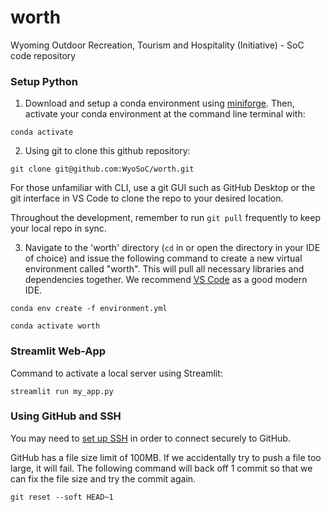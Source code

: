 # worth
Wyoming Outdoor Recreation, Tourism and Hospitality (Initiative) - SoC code repository

### Setup Python

1. Download and setup a conda environment using [miniforge](https://github.com/conda-forge/miniforge#miniforge3). Then, activate your conda environment at the command line terminal with:

```
conda activate
```

2. Using git to clone this github repository:

```
git clone git@github.com:WyoSoC/worth.git
```

For those unfamiliar with CLI, use a git GUI such as GitHub Desktop or the git interface in VS Code to clone the repo to your desired location.

Throughout the development, remember to run `git pull` frequently to keep your local repo in sync.

3. Navigate to the 'worth' directory (`cd` in or open the directory in your IDE of choice) and issue the following command to create a new virtual environment called "worth". This will pull all necessary libraries and dependencies together. We recommend [VS Code](https://code.visualstudio.com/download) as a good modern IDE.

```
conda env create -f environment.yml
```

```
conda activate worth
```

### Streamlit Web-App

Command to activate a local server using Streamlit:

```
streamlit run my_app.py
```

### Using GitHub and SSH

You may need to [set up SSH](https://docs.github.com/en/authentication/connecting-to-github-with-ssh/generating-a-new-ssh-key-and-adding-it-to-the-ssh-agent?platform=windows) in order to connect securely to GitHub.

GitHub has a file size limit of 100MB. If we accidentally try to push a file too large, it will fail. The following command will back off 1 commit so that we can fix the file size and try the commit again.

```
git reset --soft HEAD~1
```
